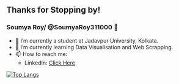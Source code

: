 ## Thanks for Stopping by!

### Soumya Roy/ @SoumyaRoy311000 👋

- 🔭 I’m currently a student at Jadavpur University, Kolkata.
- 🌱 I’m currently learning Data Visualisation and Web Scrapping.
- 📫 How to reach me:
    - LinkedIn: [Click Here](https://www.linkedin.com/in/soumya-roy-07484b237)

[![Top Langs](https://github-readme-stats.vercel.app/api/top-langs/?username=SoumyaRoy311000)](https://github.com/anuraghazra/github-readme-stats)
